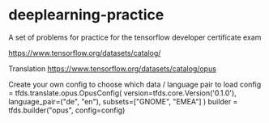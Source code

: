 # deeplearning-practice
A set of problems for practice for the tensorflow developer certificate exam

https://www.tensorflow.org/datasets/catalog/


Translation
https://www.tensorflow.org/datasets/catalog/opus

Create your own config to choose which data / language pair to load
config = tfds.translate.opus.OpusConfig(
    version=tfds.core.Version('0.1.0'),
    language_pair=("de", "en"),
    subsets=["GNOME", "EMEA"]
)
builder = tfds.builder("opus", config=config)